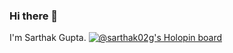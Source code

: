 ### Hi there 👋
I'm Sarthak Gupta.
[![@sarthak02g's Holopin board](https://holopin.me/sarthak02g)](https://holopin.io/@sarthak02g)
<!--
**Sarthak02g/Sarthak02g** is a ✨ _special_ ✨ repository because its `README.md` (this file) appears on your GitHub profile.

Here are some ideas to get you started:

- 🔭 I’m currently working on ...
- 🌱 I’m currently learning ...
- 👯 I’m looking to collaborate on ...
- 🤔 I’m looking for help with ...
- 💬 Ask me about ...
- 📫 How to reach me: ...
- 😄 Pronouns: ...
- ⚡ Fun fact: ...
-->
